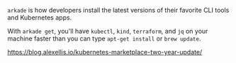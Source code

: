 `arkade` is how developers install the latest versions of their favorite CLI tools and Kubernetes apps.

With `arkade get`, you'll have `kubectl`, `kind`, `terraform`, and `jq` on your machine faster than you can type `apt-get install` or `brew update`.

https://blog.alexellis.io/kubernetes-marketplace-two-year-update/
